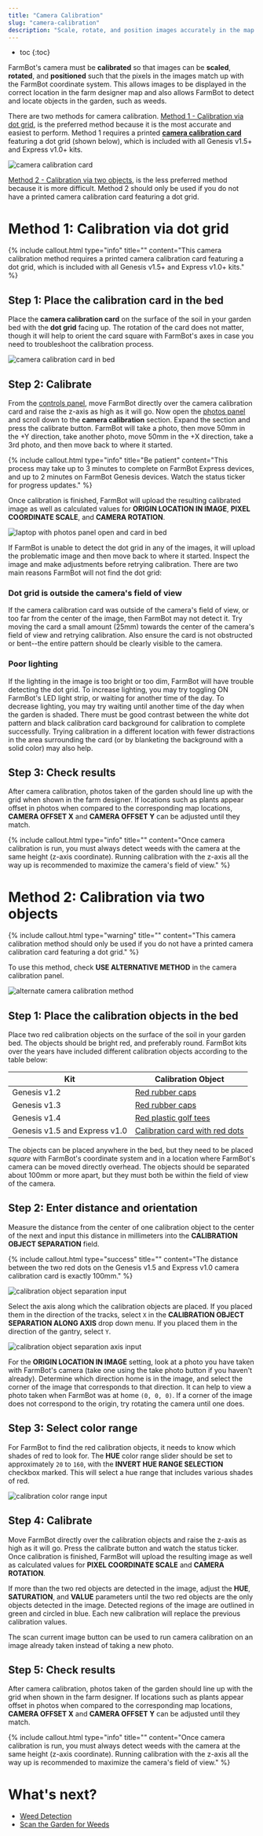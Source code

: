 ```yaml
---
title: "Camera Calibration"
slug: "camera-calibration"
description: "Scale, rotate, and position images accurately in the map :camera:"
---
```


* toc
{:toc}

FarmBot's camera must be **calibrated** so that images can be **scaled**, **rotated**, and **positioned** such that the pixels in the images match up with the FarmBot coordinate system. This allows images to be displayed in the correct location in the farm designer map and also allows FarmBot to detect and locate objects in the garden, such as weeds.

There are two methods for camera calibration. [Method 1 - Calibration via dot grid](#method-1-calibration-via-dot-grid), is the preferred method because it is the most accurate and easiest to perform. Method 1 requires a printed **[camera calibration card](https://farm.bot/products/camera-calibration-card)** featuring a dot grid (shown below), which is included with all Genesis v1.5+ and Express v1.0+ kits.

![camera calibration card](_images/camera_calibration_card.jpg)

[Method 2 - Calibration via two objects](#method-2-calibration-via-two-objects), is the less preferred method because it is more difficult. Method 2 should only be used if you do not have a printed camera calibration card featuring a dot grid.

# Method 1: Calibration via dot grid

{%
include callout.html
type="info"
title=""
content="This camera calibration method requires a printed camera calibration card featuring a dot grid, which is included with all Genesis v1.5+ and Express v1.0+ kits."
%}

## Step 1: Place the calibration card in the bed
Place the **camera calibration card** on the surface of the soil in your garden bed with the **dot grid** facing up. The rotation of the card does not matter, though it will help to orient the card square with FarmBot's axes in case you need to troubleshoot the calibration process.

![camera calibration card in bed](_images/camera_calibration_card_in_bed.jpg)

## Step 2: Calibrate
From the [controls panel](../controls/move.md), move FarmBot directly over the camera calibration card and raise the z-axis as high as it will go. Now open the [photos panel](https://my.farm.bot/app/designer/photos) and scroll down to the **camera calibration** section. Expand the section and press the <span class="fb-button fb-green">calibrate</span> button. FarmBot will take a photo, then move 50mm in the +Y direction, take another photo, move 50mm in the +X direction, take a 3rd photo, and then move back to where it started.

{%
include callout.html
type="info"
title="Be patient"
content="This process may take up to 3 minutes to complete on FarmBot Express devices, and up to 2 minutes on FarmBot Genesis devices. Watch the status ticker for progress updates."
%}

Once calibration is finished, FarmBot will upload the resulting calibrated image as well as calculated values for **ORIGIN LOCATION IN IMAGE**, **PIXEL COORDINATE SCALE**, and **CAMERA ROTATION**.

![laptop with photos panel open and card in bed](_images/laptop_with_photos_panel_open_and_card_in_bed.jpg)

If FarmBot is unable to detect the dot grid in any of the images, it will upload the problematic image and then move back to where it started. Inspect the image and make adjustments before retrying calibration. There are two main reasons FarmBot will not find the dot grid:

### Dot grid is outside the camera's field of view
If the camera calibration card was outside of the camera's field of view, or too far from the center of the image, then FarmBot may not detect it. Try moving the card a small amount (25mm) towards the center of the camera's field of view and retrying calibration. Also ensure the card is not obstructed or bent--the entire pattern should be clearly visible to the camera.

### Poor lighting
If the lighting in the image is too bright or too dim, FarmBot will have trouble detecting the dot grid. To increase lighting, you may try toggling <span class="fb-peripheral-on">ON</span> FarmBot's LED light strip, or waiting for another time of the day. To decrease lighting, you may try waiting until another time of the day when the garden is shaded. There must be good contrast between the white dot pattern and black calibration card background for calibration to complete successfully. Trying calibration in a different location with fewer distractions in the area surrounding the card (or by blanketing the background with a solid color) may also help.

## Step 3: Check results
After camera calibration, photos taken of the garden should line up with the grid when shown in the farm designer. If locations such as plants appear offset in photos when compared to the corresponding map locations, **CAMERA OFFSET X** and **CAMERA OFFSET Y** can be adjusted until they match.

{%
include callout.html
type="info"
title=""
content="Once camera calibration is run, you must always detect weeds with the camera at the same height (z-axis coordinate). Running calibration with the z-axis all the way up is recommended to maximize the camera's field of view."
%}

# Method 2: Calibration via two objects

{%
include callout.html
type="warning"
title=""
content="This camera calibration method should only be used if you do not have a printed camera calibration card featuring a dot grid."
%}

To use this method, check **USE ALTERNATIVE METHOD** in the camera calibration panel.

![alternate camera calibration method](_images/alternate_camera_calibration_method.png)

## Step 1: Place the calibration objects in the bed
Place two red calibration objects on the surface of the soil in your garden bed. The objects should be bright red, and preferably round. FarmBot kits over the years have included different calibration objects according to the table below:

|Kit                           |Calibration Object            |
|------------------------------|------------------------------|
|Genesis v1.2                  |[Red rubber caps](https://genesis.farm.bot/v1.2/Extras/bom/miscellaneous#red-markers)
|Genesis v1.3                  |[Red rubber caps](https://genesis.farm.bot/v1.3/Extras/bom/miscellaneous#red-markers)
|Genesis v1.4                  |[Red plastic golf tees](https://genesis.farm.bot/v1.4/Extras/bom/miscellaneous#red-markers)
|Genesis v1.5 and Express v1.0 |[Calibration card with red dots](https://genesis.farm.bot/v1.5/Extras/bom/electronics-and-wiring#camera-calibration-card)

The objects can be placed anywhere in the bed, but they need to be placed *square* with FarmBot's coordinate system and in a location where FarmBot's camera can be moved directly overhead. The objects should be separated about 100mm or more apart, but they must both be within the field of view of the camera.

## Step 2: Enter distance and orientation
Measure the distance from the center of one calibration object to the center of the next and input this distance in millimeters into the **CALIBRATION OBJECT SEPARATION** field.

{%
include callout.html
type="success"
title=""
content="The distance between the two red dots on the Genesis v1.5 and Express v1.0 camera calibration card is exactly 100mm."
%}



![calibration object separation input](_images/calibration_object_separation_input.png)

Select the axis along which the calibration objects are placed. If you placed them in the direction of the tracks, select `X` in the **CALIBRATION OBJECT SEPARATION ALONG AXIS** drop down menu. If you placed them in the direction of the gantry, select `Y`.

![calibration object separation axis input](_images/calibration_object_separation_axis_input.png)

For the **ORIGIN LOCATION IN IMAGE** setting, look at a photo you have taken with FarmBot's camera (take one using the <span class="fb-button fb-green">take photo</span> button if you haven't already). Determine which direction home is in the image, and select the corner of the image that corresponds to that direction. It can help to view a photo taken when FarmBot was at home `(0, 0, 0)`. If a corner of the image does not correspond to the origin, try rotating the camera until one does.

## Step 3: Select color range
For FarmBot to find the red calibration objects, it needs to know which shades of red to look for. The **HUE** color range slider should be set to approximately `20` to `160`, with the **INVERT HUE RANGE SELECTION** checkbox marked. This will select a hue range that includes various shades of red.

![calibration color range input](_images/calibration_color_range_input.png)

## Step 4: Calibrate
Move FarmBot directly over the calibration objects and raise the z-axis as high as it will go. Press the <span class="fb-button fb-green">calibrate</span> button and watch the status ticker. Once calibration is finished, FarmBot will upload the resulting image as well as calculated values for **PIXEL COORDINATE SCALE** and **CAMERA ROTATION**.

If more than the two red objects are detected in the image, adjust the **HUE**, **SATURATION**, and **VALUE** parameters until the two red objects are the only objects detected in the image. Detected regions of the image are outlined in green and circled in blue. Each new calibration will replace the previous calibration values.

The <span class="fb-button fb-green">scan current image</span> button can be used to run camera calibration on an image already taken instead of taking a new photo.

## Step 5: Check results
After camera calibration, photos taken of the garden should line up with the grid when shown in the farm designer. If locations such as plants appear offset in photos when compared to the corresponding map locations, **CAMERA OFFSET X** and **CAMERA OFFSET Y** can be adjusted until they match.

{%
include callout.html
type="info"
title=""
content="Once camera calibration is run, you must always detect weeds with the camera at the same height (z-axis coordinate). Running calibration with the z-axis all the way up is recommended to maximize the camera's field of view."
%}

# What's next?

 * [Weed Detection](weed-detection.md)
 * [Scan the Garden for Weeds](../../FarmBot-Software/how-to-guides/scan-the-garden-for-weeds.md)
